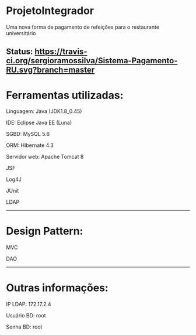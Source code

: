 # ProjetoIntegrador 
Uma nova forma de pagamento de refeições para o restaurante universitário

Status: https://travis-ci.org/sergioramossilva/Sistema-Pagamento-RU.svg?branch=master
--------------------------------------------------------------------
# Ferramentas utilizadas:

Linguagem: Java (JDK1.8_0.45)

IDE: Eclipse Java EE (Luna)

SGBD: MySQL 5.6

ORM: Hibernate 4.3

Servidor web: Apache Tomcat 8

JSF

Log4J

JUnit

LDAP


--------------------------------------------------------------------
# Design Pattern:

MVC

DAO


--------------------------------------------------------------------
# Outras informações:

IP LDAP: 172.17.2.4

Usuário BD: root

Senha BD: root
